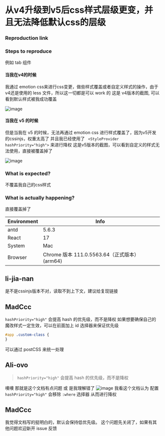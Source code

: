 # 从v4升级到v5后css样式层级更变，并且无法降低默认css的层级

### Reproduction link

### Steps to reproduce

例如 tab 组件

#### 当我在v4的时候

我通过 emotion css来进行css变更，做些样式覆盖或者自定义样式的操作，由于v4还是使用的 less 文件，所以这一切都是可以 work 的
这是 v4版本的截图, 可以看到默认样式被我成功覆盖

![image](https://github.com/ant-design/ant-design/assets/67216143/78234518-63dc-4d39-9af4-2a1e9ed5f339)

#### 当我在 v5 的时候

但是当我在 v5 的时候，无法再通过 emotion css 进行样式覆盖了，因为v5开发的cssinjs，权重太高了
并且我已经使用了 ` <StyleProvider hashPriority="high">` 来进行降权
这是v5版本的截图，可以看到自定义的样式无法使用，直接被覆盖掉了

![image](https://github.com/ant-design/ant-design/assets/67216143/6c9b58d6-bc4a-4b23-816b-0e720c6a9f14)

### What is expected?

不覆盖我自己的css样式

### What is actually happening?

直接覆盖掉了

| Environment | Info                                          |
| ----------- | --------------------------------------------- |
| antd        | 5.6.3                                         |
| React       | 17                                            |
| System      | Mac                                           |
| Browser     | Chrome 版本 111.0.5563.64（正式版本） (arm64) |

<!-- generated by ant-design-issue-helper. DO NOT REMOVE -->

## li-jia-nan

是不是cssinjs版本不对，读取不到上下文，建议给复现链接

## MadCcc

`hashPriority="high"` 会提高 hash 的优先级，而不是降权
如果想要确保自己的魔改样式一定生效，可以在前面加上 id 选择器来保证优先级

```css
#app .custom-class {
}
```

可以通过 postCSS 来统一处理

## Ali-ovo

> `hashPriority="high"` 会提高 hash 的优先级，而不是降权

噢噢 那就是这个文档有点问题 或 是我理解错了
![image](https://github.com/ant-design/ant-design/assets/67216143/0ba7e104-b634-414c-a9ba-6b38db04d0d8)
我看这个文档认为 配置 `hashPriority="high"` 会移除 `:where` 选择器 从而进行降权

## MadCcc

我觉得文档写的挺明白的，默认会保持低优先级。
这个问题先关闭了，如果有其他问题欢迎新开 issue 反馈
